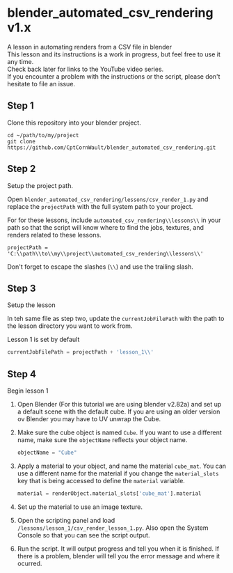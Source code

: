 # blender_automated_csv_rendering v1.x

A lesson in automating renders from a CSV file in blender  
This lesson and its instructions is a work in progress, but feel free to use it any time.  
Check back later for links to the YouTube video series.  
If you encounter a problem with the instructions or the script, please don't hesitate to file an issue.

## Step 1

Clone this repository into your blender project.

```shell
cd ~/path/to/my/project
git clone https://github.com/CptCornWault/blender_automated_csv_rendering.git
```

## Step 2

Setup the project path.  

Open `blender_automated_csv_rendering/lessons/csv_render_1.py` and replace the `projectPath` with the full system path to your project.  

For for these lessons, include `automated_csv_rendering\\lessons\\` in your path so that the script will know where to find the jobs, textures, and renders related to these lessons.

```shell
projectPath = 'C:\\path\\to\\my\\project\\automated_csv_rendering\\lessons\\'
```

Don't forget to escape the slashes (`\\`) and use the trailing slash.

## Step 3

Setup the lesson  

In teh same file as step two, update the `currentJobFilePath` with the path to the lesson directory you want to work from.  

Lesson 1 is set by default

```python
currentJobFilePath = projectPath + 'lesson_1\\'
```

## Step 4

Begin lesson 1

1. Open Blender (For this tutorial we are using blender v2.82a) and set up a default scene with the default cube. If you are using an older version ov Blender you may have to UV unwrap the Cube.
  
2. Make sure the cube object is named `Cube`. If you want to use a different name, make sure the `objectName` reflects your object name.

    ```python
    objectName = "Cube"
    ```

3. Apply a material to your object, and name the material `cube_mat`. You can use a different name for the material if you change the `material_slots` key that is being accessed to define the `material` variable.

    ```python
    material = renderObject.material_slots['cube_mat'].material
    ```

4. Set up the material to use an image texture.

5. Open the scripting panel and load `/lessons/lesson_1/csv_render_lesson_1.py`. Also open the System Console so that you can see the script output.

6. Run the script. It will output progress and tell you when it is finished. If there is a problem, blender will tell you the error message and where it ocurred.
